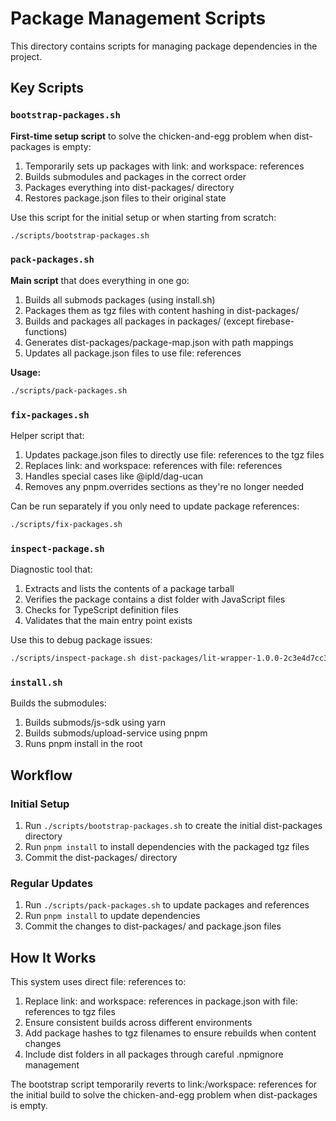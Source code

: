 # Package Management Scripts

This directory contains scripts for managing package dependencies in the project.

## Key Scripts

### `bootstrap-packages.sh`

**First-time setup script** to solve the chicken-and-egg problem when dist-packages is empty:
1. Temporarily sets up packages with link: and workspace: references
2. Builds submodules and packages in the correct order
3. Packages everything into dist-packages/ directory
4. Restores package.json files to their original state

Use this script for the initial setup or when starting from scratch:

```bash
./scripts/bootstrap-packages.sh
```

### `pack-packages.sh`

**Main script** that does everything in one go:
1. Builds all submods packages (using install.sh)
2. Packages them as tgz files with content hashing in dist-packages/
3. Builds and packages all packages in packages/ (except firebase-functions)
4. Generates dist-packages/package-map.json with path mappings
5. Updates all package.json files to use file: references

**Usage:**
```bash
./scripts/pack-packages.sh
```

### `fix-packages.sh`

Helper script that:
1. Updates package.json files to directly use file: references to the tgz files
2. Replaces link: and workspace: references with file: references
3. Handles special cases like @ipld/dag-ucan
4. Removes any pnpm.overrides sections as they're no longer needed

Can be run separately if you only need to update package references:

```bash
./scripts/fix-packages.sh
```

### `inspect-package.sh`

Diagnostic tool that:
1. Extracts and lists the contents of a package tarball
2. Verifies the package contains a dist folder with JavaScript files
3. Checks for TypeScript definition files
4. Validates that the main entry point exists

Use this to debug package issues:

```bash
./scripts/inspect-package.sh dist-packages/lit-wrapper-1.0.0-2c3e4d7cc3f9.tgz
```

### `install.sh`

Builds the submodules:
1. Builds submods/js-sdk using yarn
2. Builds submods/upload-service using pnpm
3. Runs pnpm install in the root

## Workflow

### Initial Setup
1. Run `./scripts/bootstrap-packages.sh` to create the initial dist-packages directory
2. Run `pnpm install` to install dependencies with the packaged tgz files
3. Commit the dist-packages/ directory

### Regular Updates
1. Run `./scripts/pack-packages.sh` to update packages and references
2. Run `pnpm install` to update dependencies
3. Commit the changes to dist-packages/ and package.json files

## How It Works

This system uses direct file: references to:
1. Replace link: and workspace: references in package.json with file: references to tgz files
2. Ensure consistent builds across different environments
3. Add package hashes to tgz filenames to ensure rebuilds when content changes
4. Include dist folders in all packages through careful .npmignore management

The bootstrap script temporarily reverts to link:/workspace: references for the initial build
to solve the chicken-and-egg problem when dist-packages is empty.